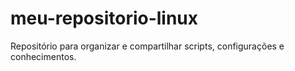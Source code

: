 # meu-repositorio-linux
Repositório para organizar e compartilhar scripts, configurações e conhecimentos.
